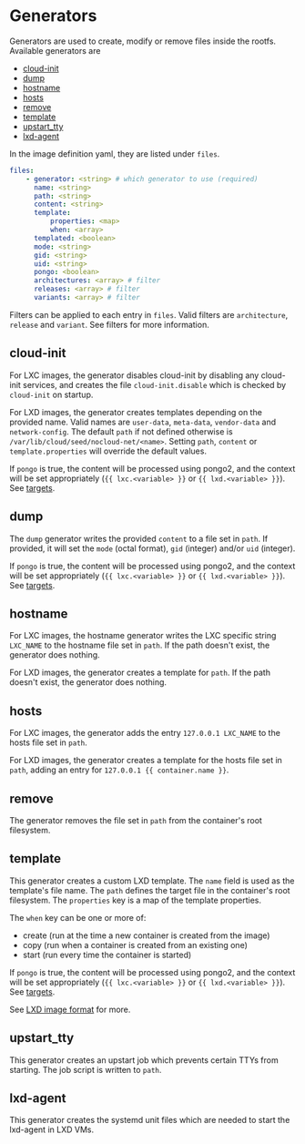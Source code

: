 # Generators

Generators are used to create, modify or remove files inside the rootfs.
Available generators are

* [cloud-init](#cloud-init)
* [dump](#dump)
* [hostname](#hostname)
* [hosts](#hosts)
* [remove](#remove)
* [template](#template)
* [upstart_tty](#upstart_tty)
* [lxd-agent](#lxd-agent)

In the image definition yaml, they are listed under `files`.

```yaml
files:
    - generator: <string> # which generator to use (required)
      name: <string>
      path: <string>
      content: <string>
      template:
          properties: <map>
          when: <array>
      templated: <boolean>
      mode: <string>
      gid: <string>
      uid: <string>
      pongo: <boolean>
      architectures: <array> # filter
      releases: <array> # filter
      variants: <array> # filter
```

Filters can be applied to each entry in `files`.
Valid filters are `architecture`, `release` and `variant`.
See filters for more information.

## cloud-init

For LXC images, the generator disables cloud-init by disabling any cloud-init services, and creates the file `cloud-init.disable` which is checked by `cloud-init` on startup.

For LXD images, the generator creates templates depending on the provided name.
Valid names are `user-data`, `meta-data`, `vendor-data` and `network-config`.
The default `path` if not defined otherwise is `/var/lib/cloud/seed/nocloud-net/<name>`.
Setting `path`, `content` or `template.properties` will override the default values.

If `pongo` is true, the content will be processed using pongo2, and the context will be set appropriately (`{{ lxc.<variable> }}` or `{{ lxd.<variable> }}`).
See  [targets](targets.md).

## dump

The `dump` generator writes the provided `content` to a file set in `path`.
If provided, it will set the `mode` (octal format), `gid` (integer) and/or `uid` (integer).

If `pongo` is true, the content will be processed using pongo2, and the context will be set appropriately (`{{ lxc.<variable> }}` or `{{ lxd.<variable> }}`).
See  [targets](targets.md).

## hostname

For LXC images, the hostname generator writes the LXC specific string `LXC_NAME` to the hostname file set in `path`.
If the path doesn't exist, the generator does nothing.

For LXD images, the generator creates a template for `path`.
If the path doesn't exist, the generator does nothing.

## hosts

For LXC images, the generator adds the entry `127.0.0.1 LXC_NAME` to the hosts file set in `path`.

For LXD images, the generator creates a template for the hosts file set in `path`, adding an entry for `127.0.0.1 {{ container.name }}`.

## remove

The generator removes the file set in `path` from the container's root filesystem.

## template

This generator creates a custom LXD template.
The `name` field is used as the template's file name.
The `path` defines the target file in the container's root filesystem.
The `properties` key is a map of the template properties.

The `when` key can be one or more of:

* create (run at the time a new container is created from the image)
* copy (run when a container is created from an existing one)
* start (run every time the container is started)

If `pongo` is true, the content will be processed using pongo2, and the context will be set appropriately (`{{ lxc.<variable> }}` or `{{ lxd.<variable> }}`).
See  [targets](targets.md).

See [LXD image format](https://lxd.readthedocs.io/en/latest/image-handling/#image-format) for more.

## upstart_tty

This generator creates an upstart job which prevents certain TTYs from starting.
The job script is written to `path`.

## lxd-agent

This generator creates the systemd unit files which are needed to start the lxd-agent in LXD VMs.

